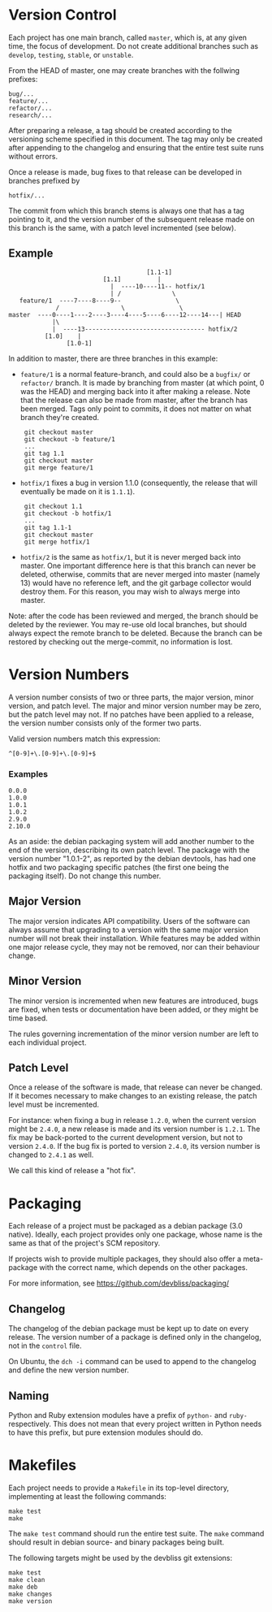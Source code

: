# Version Control

Each project has one main branch, called `master`, which is,
at any given time, the focus of development. Do not create
additional branches such as `develop`, `testing`, `stable`,
or `unstable`. 

From the HEAD of master, one may create branches with the
follwing prefixes:

    bug/...
    feature/...
    refactor/...
    research/...

After preparing a release, a tag should be created according
to the versioning scheme specified in this document. The tag
may only be created after appending to the changelog and ensuring
that the entire test suite runs without errors.

Once a release is made, bug fixes to that release can be
developed in branches prefixed by

    hotfix/...

The commit from which this branch stems is always one that has
a tag pointing to it, and the version number of the subsequent
release made on this branch is the same, with a patch level
incremented (see below).
    
## Example
                                          [1.1-1]
                              [1.1]          |
                                |  ----10----11-- hotfix/1
                                | /              \
       feature/1  ----7----8----9--               \
                 /                 \               \
    master  ----0----1----2----3----4----5----6----12----14---| HEAD
                |\
                |  ----13--------------------------------- hotfix/2
              [1.0]    |
                    [1.0-1]

In addition to master, there are three branches in this example:

 - `feature/1` is a normal feature-branch, and could also be
   a `bugfix/` or `refactor/` branch. It is made by branching from
   master (at which point, 0 was the HEAD) and merging back into
   it after making a release. Note that the release can also be made
   from master, after the branch has been merged. Tags only point
   to commits, it does not matter on what branch they're created.

        git checkout master
        git checkout -b feature/1
        ...
        git tag 1.1
        git checkout master
        git merge feature/1

 - `hotfix/1` fixes a bug in version 1.1.0 (consequently, the release
   that will eventually be made on it is `1.1.1`).

        git checkout 1.1
        git checkout -b hotfix/1
        ...
        git tag 1.1-1
        git checkout master
        git merge hotfix/1

 - `hotfix/2` is the same as `hotfix/1`, but it is never merged
   back into master. One important difference here is that this
   branch can never be deleted, otherwise, commits that are never
   merged into master (namely 13) would have no reference left,
   and the git garbage collector would destroy them. For this reason,
   you may wish to always merge into master.

Note: after the code has been reviewed and merged, the branch should be
deleted by the reviewer. You may re-use old local branches, but should
always expect the remote branch to be deleted. Because the branch can
be restored by checking out the merge-commit, no information is lost.

# Version Numbers

A version number consists of two or three parts, the
major version, minor version, and patch level. The
major and minor version number may be zero, but the
patch level may not. If no patches have been applied
to a release, the version number consists only of the
former two parts.

Valid version numbers match this expression:

    ^[0-9]+\.[0-9]+\.[0-9]+$

### Examples

    0.0.0
    1.0.0
    1.0.1
    1.0.2
    2.9.0
    2.10.0

As an aside: the debian packaging system will add another
number to the end of the version, describing its own patch
level. The package with the version number "1.0.1-2", as
reported by the debian devtools, has had one hotfix and two
packaging specific patches (the first one being the packaging
itself). Do not change this number.

## Major Version

The major version indicates API compatibility. Users of
the software can always assume that upgrading to a version
with the same major version number will not break their
installation. While features may be added within one major
release cycle, they may not be removed, nor can their
behaviour change.

## Minor Version

The minor version is incremented when new features are
introduced, bugs are fixed, when tests or documentation
have been added, or they might be time based.

The rules governing incrementation of the minor version
number are left to each individual project.

## Patch Level

Once a release of the software is made, that release can
never be changed. If it becomes necessary to make changes
to an existing release, the patch level must be incremented.

For instance: when fixing a bug in release `1.2.0`, when the
current version might be `2.4.0`, a new release is made and
its version number is `1.2.1`. The fix may be back-ported
to the current development version, but not to version `2.4.0`.
If the bug fix is ported to version `2.4.0`, its version number
is changed to `2.4.1` as well.

We call this kind of release a "hot fix".

# Packaging

Each release of a project must be packaged as a debian package
(3.0 native). Ideally, each project provides only one package,
whose name is the same as that of the project's SCM repository.

If projects wish to provide multiple packages, they should also
offer a meta-package with the correct name, which depends on the
other packages.

For more information, see <https://github.com/devbliss/packaging/>

## Changelog

The changelog of the debian package must be kept up to date on
every release. The version number of a package is defined only
in the changelog, not in the `control` file.

On Ubuntu, the `dch -i` command can be used to append to the
changelog and define the new version number.

## Naming

Python and Ruby extension modules have a prefix of `python-` and
`ruby-` respectively. This does not mean that every project written
in Python needs to have this prefix, but pure extension modules
should do.

# Makefiles

Each project needs to provide a `Makefile` in its top-level directory,
implementing at least the following commands:

    make test
    make

The `make test` command should run the entire test suite. The `make`
command should result in debian source- and binary packages being built.

The following targets might be used by the devbliss git extensions:

    make test
    make clean
    make deb
    make changes
    make version
